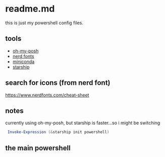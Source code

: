 # readme.md
this is just my powershell config files.

## tools
* [oh-my-posh](https://ohmyposh.dev/)
* [nerd fonts](https://www.nerdfonts.com/)
* [miniconda](https://docs.conda.io/en/latest/miniconda.html)
* [starship](https://starship.rs/)

## search for icons (from nerd font)
https://www.nerdfonts.com/cheat-sheet

## notes
currently using oh-my-posh, but starship is faster...so i might be switching

```powershell
 Invoke-Expression (&starship init powershell)
```

## the main powershell


